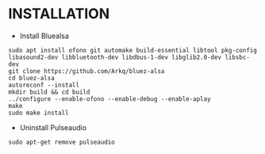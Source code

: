 # INSTALLATION
- Install Bluealsa
```
sudo apt install ofono git automake build-essential libtool pkg-config libasound2-dev libbluetooth-dev libdbus-1-dev libglib2.0-dev libsbc-dev
git clone https://github.com/Arkq/bluez-alsa
cd bluez-alsa
autoreconf --install
mkdir build && cd build
../configure --enable-ofono --enable-debug --enable-aplay
make
sudo make install
```
- Uninstall Pulseaudio
```
sudo apt-get remove pulseaudio
```

